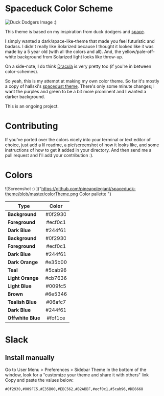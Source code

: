 # Spaceduck Color Scheme
![Duck Dodgers Image :) ](https://github.com/pineapplegiant/spaceduck-theme/blob/master/duckdodgers.jpg "Duck Dodgers image")

This theme is based on my inspiration from duck dodgers and [space](http://www.reactiongifs.com/r/2011/09/mind_blown.gif).

I simply wanted a dark/space-like-theme that made you feel futuristic and badass. 
I didn't really like Solarized because I thought it looked like it was made by a 5 year old (with all the colors and all).
And, the yellow/pale-off-white background from Solarized light looks like throw-up. 

On a side-note, I do think [Dracula](https://draculatheme.com/) is very pretty too (if you're in between color-schemes).

So yeah, this is my attempt at making my own color theme. 
So far it's mostly a copy of hallski's [spacedust theme](https://github.com/hallski/spacedust-theme). 
There's only some minute changes; I want the purples and green to be a  bit more prominent and I wanted a darker background.

This is an ongoing project.

# Contributing

If you've ported over the colors nicely into your terminal or text editor of choice, just add a lil readme, a pic/screenshot of how it looks like, and some instructions of how to get it added in your directory. 
And then send me a pull request and I'll add your contribution :).


# Colors

![Screenshot :) ]("https://github.com/pineapplegiant/spaceduck-theme/blob/master/colorTheme.png Color pallette ")


|     Type          |   Color   | 
|   -----------     |:---------:|
| **Background**    | #0f2930   |
| **Foreground**    | #ecf0c1   |
| **Dark Blue**     | #244f61   | 
| **Background**    | #0f2930   | 
| **Foreground**    | #ecf0c1   | 
| **Dark Blue**     | #244f61   |  
| **Dark Orange**   | #e35b00   | 
| **Teal**          | #5cab96   | 
| **Light Orange**  | #cb7636   | 
| **Light Blue**    | #009fc5   | 
| **Brown**         | #6e5346   | 
| **Tealish Blue**  | #06afc7   | 
| **Dark Blue**     | #244f61   | 
| **Offwhite Blue** | #fof1ce   | 


# Slack

## Install manually

Go to User Menu > Preferences > Sidebar Theme
In the bottom of the window, look for a "customize your theme and share it with others" link
Copy and paste the values below:

```#0f2930,#009FC5,#E35B00,#EBC562,#B2ABBF,#ecf0c1,#5cab96,#DB6668```


